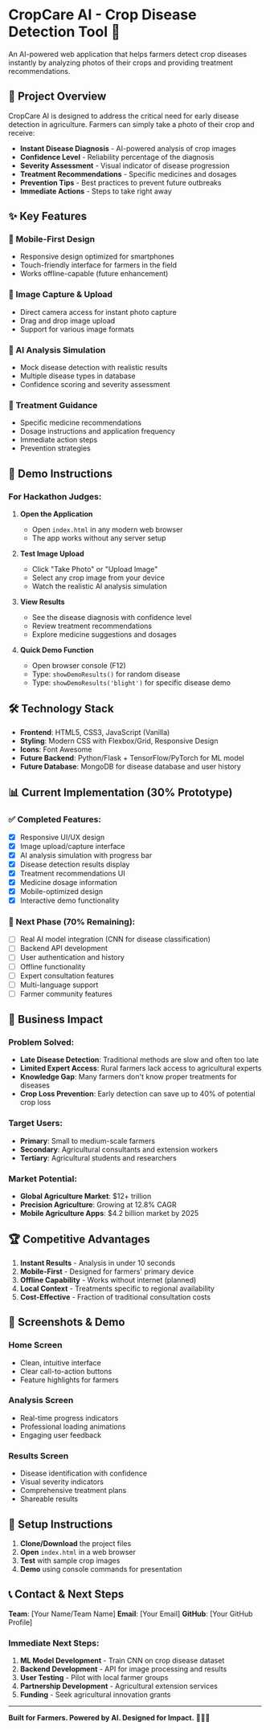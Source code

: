 # CropCare AI - Crop Disease Detection Tool 🌱

An AI-powered web application that helps farmers detect crop diseases instantly by analyzing photos of their crops and providing treatment recommendations.

## 🎯 Project Overview

CropCare AI is designed to address the critical need for early disease detection in agriculture. Farmers can simply take a photo of their crop and receive:

- **Instant Disease Diagnosis** - AI-powered analysis of crop images
- **Confidence Level** - Reliability percentage of the diagnosis
- **Severity Assessment** - Visual indicator of disease progression
- **Treatment Recommendations** - Specific medicines and dosages
- **Prevention Tips** - Best practices to prevent future outbreaks
- **Immediate Actions** - Steps to take right away

## ✨ Key Features

### 📱 Mobile-First Design
- Responsive design optimized for smartphones
- Touch-friendly interface for farmers in the field
- Works offline-capable (future enhancement)

### 📸 Image Capture & Upload
- Direct camera access for instant photo capture
- Drag and drop image upload
- Support for various image formats

### 🧠 AI Analysis Simulation
- Mock disease detection with realistic results
- Multiple disease types in database
- Confidence scoring and severity assessment

### 💊 Treatment Guidance
- Specific medicine recommendations
- Dosage instructions and application frequency
- Immediate action steps
- Prevention strategies

## 🚀 Demo Instructions

### For Hackathon Judges:

1. **Open the Application**
   - Open `index.html` in any modern web browser
   - The app works without any server setup

2. **Test Image Upload**
   - Click "Take Photo" or "Upload Image" 
   - Select any crop image from your device
   - Watch the realistic AI analysis simulation

3. **View Results**
   - See the disease diagnosis with confidence level
   - Review treatment recommendations
   - Explore medicine suggestions and dosages

4. **Quick Demo Function**
   - Open browser console (F12)
   - Type: `showDemoResults()` for random disease
   - Type: `showDemoResults('blight')` for specific disease demo

## 🛠️ Technology Stack

- **Frontend**: HTML5, CSS3, JavaScript (Vanilla)
- **Styling**: Modern CSS with Flexbox/Grid, Responsive Design
- **Icons**: Font Awesome
- **Future Backend**: Python/Flask + TensorFlow/PyTorch for ML model
- **Future Database**: MongoDB for disease database and user history

## 📊 Current Implementation (30% Prototype)

### ✅ Completed Features:
- [x] Responsive UI/UX design
- [x] Image upload/capture interface  
- [x] AI analysis simulation with progress bar
- [x] Disease detection results display
- [x] Treatment recommendations UI
- [x] Medicine dosage information
- [x] Mobile-optimized design
- [x] Interactive demo functionality

### 🔄 Next Phase (70% Remaining):
- [ ] Real AI model integration (CNN for disease classification)
- [ ] Backend API development
- [ ] User authentication and history
- [ ] Offline functionality
- [ ] Expert consultation features
- [ ] Multi-language support
- [ ] Farmer community features

## 🌟 Business Impact

### Problem Solved:
- **Late Disease Detection**: Traditional methods are slow and often too late
- **Limited Expert Access**: Rural farmers lack access to agricultural experts
- **Knowledge Gap**: Many farmers don't know proper treatments for diseases
- **Crop Loss Prevention**: Early detection can save up to 40% of potential crop loss

### Target Users:
- **Primary**: Small to medium-scale farmers
- **Secondary**: Agricultural consultants and extension workers
- **Tertiary**: Agricultural students and researchers

### Market Potential:
- **Global Agriculture Market**: $12+ trillion
- **Precision Agriculture**: Growing at 12.8% CAGR
- **Mobile Agriculture Apps**: $4.2 billion market by 2025

## 🏆 Competitive Advantages

1. **Instant Results** - Analysis in under 10 seconds
2. **Mobile-First** - Designed for farmers' primary device
3. **Offline Capability** - Works without internet (planned)
4. **Local Context** - Treatments specific to regional availability
5. **Cost-Effective** - Fraction of traditional consultation costs

## 📱 Screenshots & Demo

### Home Screen
- Clean, intuitive interface
- Clear call-to-action buttons
- Feature highlights for farmers

### Analysis Screen  
- Real-time progress indicators
- Professional loading animations
- Engaging user feedback

### Results Screen
- Disease identification with confidence
- Visual severity indicators
- Comprehensive treatment plans
- Shareable results

## 🔧 Setup Instructions

1. **Clone/Download** the project files
2. **Open** `index.html` in a web browser
3. **Test** with sample crop images
4. **Demo** using console commands for presentation

## 📞 Contact & Next Steps

**Team**: [Your Name/Team Name]
**Email**: [Your Email]
**GitHub**: [Your GitHub Profile]

### Immediate Next Steps:
1. **ML Model Development** - Train CNN on crop disease dataset
2. **Backend Development** - API for image processing and results
3. **User Testing** - Pilot with local farmer groups  
4. **Partnership Development** - Agricultural extension services
5. **Funding** - Seek agricultural innovation grants

---

**Built for Farmers. Powered by AI. Designed for Impact.** 🚜🤖🌾
